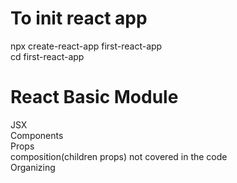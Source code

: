 # To init react app
npx create-react-app first-react-app\
cd first-react-app

# React Basic Module

JSX\
Components\
Props\
composition(children props) not covered in the code\
Organizing
